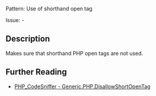 Pattern: Use of shorthand open tag

Issue: -

## Description

Makes sure that shorthand PHP open tags are not used.

## Further Reading

* [PHP_CodeSniffer - Generic.PHP.DisallowShortOpenTag](https://github.com/PHPCSStandards/PHP_CodeSniffer/blob/master/src/Standards/Generic/Sniffs/PHP/DisallowShortOpenTagSniff.php)